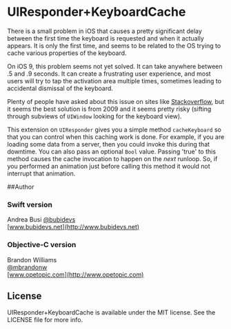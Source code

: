 UIResponder+KeyboardCache
=========================

There is a small problem in iOS that causes a pretty significant delay between the first time the keyboard is requested and when it actually appears. It is only the first time, and seems to be related to the OS trying to cache various properties of the keyboard.

On iOS 9, this problem seems not yet solved. It can take anywhere between .5 and .9 seconds. It can create a frustrating user experience, and most users will try to tap the activation area multiple times, sometimes leading to accidental dismissal of the keyboard.

Plenty of people have asked about this issue on sites like [Stackoverflow](http://stackoverflow.com/questions/9357026/super-slow-lag-delay-on-initial-keyboard-animation-of-uitextfield), but it seems the best solution is from 2009 and it seems pretty risky (sifting through subviews of `UIWindow` looking for the keyboard view).

This extension on `UIResponder` gives you a simple method `cacheKeyboard` so that you can control when this caching work is done. For example, if you are loading some data from a server, then you could invoke this during that downtime. You can also pass an optional `Bool` value. Passing 'true' to this method causes the cache invocation to happen on the *next* runloop. So, if you performed an animation just before calling this method it would not interrupt that animation.

##Author

### Swift version
Andrea Busi
[@bubidevs](http://www.twitter.com/bubidevs)  
[www.bubidevs.net](http://www.bubidevs.net)

### Objective-C version
Brandon Williams  
[@mbrandonw](http://www.twitter.com/mbrandonw)  
[www.opetopic.com](http://www.opetopic.com)

## License

UIResponder+KeyboardCache is available under the MIT license. See the LICENSE file for more info.
